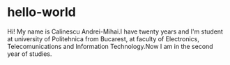 # hello-world
Hi!
My name is Calinescu Andrei-Mihai.I have twenty years and I'm student at university of Politehnica from Bucarest, at faculty of Electronics, Telecomunications and Information Technology.Now I am in the second year of studies.
